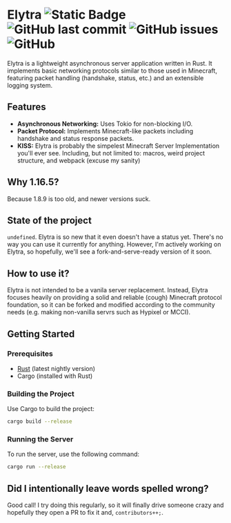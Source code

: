 ﻿# Elytra ![Static Badge](https://img.shields.io/badge/3k%2Fweek%20-%203k%2Fweek%20-%203k%2Fweek?style=flat-square&label=commit%20activity) ![GitHub last commit](https://img.shields.io/github/last-commit/MatinDevsHere/Elytra?style=flat-square) ![GitHub issues](https://img.shields.io/github/issues/MatinDevsHere/Elytra?style=flat-square) ![GitHub](https://img.shields.io/github/license/MatinDevsHere/Elytra?style=flat-square)

Elytra is a lightweight asynchronous server application written in Rust. It implements basic networking protocols
similar to those used in Minecraft, featuring packet handling (handshake, status, etc.) and an extensible logging
system.

## Features

- **Asynchronous Networking:** Uses Tokio for non-blocking I/O.
- **Packet Protocol:** Implements Minecraft-like packets including handshake and status response packets.
- **KISS:** Elytra is probably the simpelest Minecraft Server Implementation you'll ever see. Including, but not limited
  to: macros, weird project structure, and webpack (excuse my sanity)

## Why 1.16.5?
Because 1.8.9 is too old, and newer versions suck.

## State of the project

`undefined`. Elytra is so new that it even doesn't have a status yet. There's no way you can use it currently for
anything. However, I'm actively working on Elytra, so hopefully, we'll see a fork-and-serve-ready version of it soon.

## How to use it?

Elytra is not intended to be a vanila server replacement. Instead, Elytra focuses heavily on providing a solid and reliable (cough) Minecraft protocol foundation, so it can be forked and modified according to the community needs (e.g. making non-vanilla servrs such as Hypixel or MCCI).

## Getting Started

### Prerequisites

- [Rust](https://www.rust-lang.org/) (latest nightly version)
- Cargo (installed with Rust)

### Building the Project

Use Cargo to build the project:

```bash
cargo build --release
```

### Running the Server

To run the server, use the following command:

```bash
cargo run --release
```

## Did I intentionally leave words spelled wrong?

Good call! I try doing this regularly, so it will finally drive someone crazy and hopefully they open a PR to fix it and, `contributors++;`.
